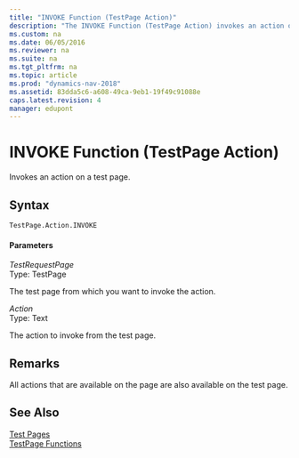 ```yaml
---
title: "INVOKE Function (TestPage Action)"
description: "The INVOKE Function (TestPage Action) invokes an action on a test page. This article describes its syntax, parameters, and remarks."
ms.custom: na
ms.date: 06/05/2016
ms.reviewer: na
ms.suite: na
ms.tgt_pltfrm: na
ms.topic: article
ms.prod: "dynamics-nav-2018"
ms.assetid: 83dda5c6-a608-49ca-9eb1-19f49c91088e
caps.latest.revision: 4
manager: edupont
---
```

# INVOKE Function (TestPage Action)
Invokes an action on a test page.  
  
## Syntax  
  
```  
TestPage.Action.INVOKE  
```  
  
#### Parameters  
 *TestRequestPage*  
 Type: TestPage  
  
 The test page from which you want to invoke the action.  
  
 *Action*  
 Type: Text  
  
 The action to invoke from the test page.  
  
## Remarks  
 All actions that are available on the page are also available on the test page.  
  
## See Also  
 [Test Pages](Test-Pages.md)   
 [TestPage Functions](TestPage-Functions.md)